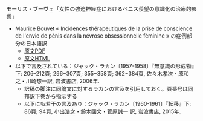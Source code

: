 モーリス・ブーヴェ「女性の強迫神経症におけるペニス羨望の意識化の治療的影響」

- Maurice Bouvet « Incidences thérapeutiques de la prise de conscience de l'envie de pénis dans la névrose obsessionnelle féminine » の症例部分の日本語訳
    - [原文PDF](http://visualiseur.bnf.fr/CadresFenetre?O=30000054444678&I=223&M=tdm)
    - [原文HTML](https://www.sauval.com/angustia/e-bouvet.htm)
- 以下で言及されている：ジャック・ラカン〔1957-1958〕『無意識の形成物』下: 206–212頁; 296−307頁; 355−358頁; 362−384頁, 佐々木孝次・原和之・川崎惣一訳, 岩波書店, 2006年.
    - 訳稿の脚注に同論文に対するラカンの言及を引用しておく。頁番号は同邦訳下巻から指示する
    - 以下にも若干の言及あり：ジャック・ラカン〔1960-1961〕『転移』下: 86頁; 94頁, 小出浩之・鈴木國文・菅原誠一 訳, 岩波書店, 2015年.
